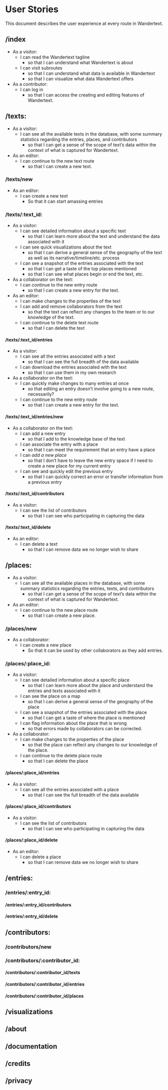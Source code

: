 # User Stories

This document describes the user experience at every route in Wandertext.

## /index

* As a visitor:
  * I can read the Wandertext tagline
    * so that I can understand what Wandertext is about
  * I can visit subroutes
    * so that I can understand what data is available in Wandertext
    * so that I can visualize what data Wandertext offers
* As a contributor:
  * I can log in
    * so that I can access the creating and editing features of Wandertext.

## /texts:

* As a visitor:
  * I can see all the available texts in the database, with some summary
  statistics regarding the entries, places, and contributors
    * so that I can get a sense of the scope of text’s data within the context
      of what is captured for Wandertext.
* As an editor:
  * I can continue to the new text route
    * so that I can create a new text.

### /texts/new

* As an editor:
  * I can create a new text
    * So that it can start amassing entries

### /texts/:text_id:

* As a visitor:
  * I can see detailed information about a specific text
    * so that I can learn more about the text and understand the data
      associated with it
  * I can see quick visualizations about the text
    * so that I can derive a general sense of the geography of the text as
      well as its narrative/timeline/etc. process
  * I can see a snapshot of the entries associated with the text
    * so that I can get a taste of the top places mentioned
    * so that I can see what places begin or end the text, etc.
* As a collaborator on the text:
  * I can continue to the new entry route
    * so that I can create a new entry for the text.
* As an editor:
  * I can make changes to the properties of the text
  * I can add and remove collaborators from the text
    * so that the text can reflect any changes to the team or to our knowledge
      of the text.
  * I can continue to the delete text route
    * so that I can delete the text

#### /texts/:text_id/entries

* As a visitor:
  * I can see all the entries associated with a text
    * so that I can see the full breadth of the data available
  * I can download the entries associated with the text
    * so that I can use them in my own research
* As a collaborator on the text:
  * I can quickly make changes to many entries at once
    * so that editing an entry doesn’t involve going to a new route,
      necessarily?
  * I can continue to the new entry route
    * so that I can create a new entry for the text.

#### /texts/:text_id/entries/new

* As a collaborator on the text:
  * I can add a new entry
    * so that I add to the knowledge base of the text
  * I can associate the entry with a place
    * so that I can meet the requirement that an entry have a place
  * I can *add a new place*
    * so that I don’t have to leave the new entry space if I need to create a
      new place for my current entry
  * I can see and quickly edit the previous entry
    * so that I can quickly correct an error or transfer information from a
      previous entry

#### /texts/:text_id/contributors

* As a visitor:
  * I can see the list of contributors
    * so that I can see who participating in capturing the data

#### /texts/:text_id/delete

* As an editor:
  * I can delete a text
    * so that I can remove data we no longer wish to share

## /places:
 
* As a visitor:
  * I can see all the available places in the database, with some summary
  statistics regarding the entries, texts, and contributors
    * so that I can get a sense of the scope of text’s data within the context
      of what is captured for Wandertext.
* As an editor:
  * I can continue to the new place route
    * so that I can create a new place.

### /places/new
 
* As a collaborator:
  * I can create a new place
    * So that it can be used by other collaborators as they add entries.

### /places/:place_id:

* As a visitor:
  * I can see detailed information about a specific place
    * so that I can learn more about the place and understand the entries and
      texts associated with it
  * I can see the place on a map
    * so that I can derive a general sense of the geography of the place 
  * I can see a snapshot of the entries associated with the place
    * so that I can get a taste of where the place is mentioned
  * I can flag information about the place that is wrong
    * so that errors made by collaborators can be corrected.
* As a collaborator:
  * I can make changes to the properties of the place
    * so that the place can reflect any changes to our knowledge
      of the place.
  * I can continue to the delete place route
    * so that I can delete the place

#### /places/:place_id/entries

* As a visitor:
  * I can see all the entries associated with a place
    * so that I can see the full breadth of the data available

#### /places/:place_id/contributors
 
* As a visitor:
  * I can see the list of contributors
    * so that I can see who participating in capturing the data

#### /places/:place_id/delete

* As an editor:
  * I can delete a place
    * so that I can remove data we no longer wish to share


## /entries:
### /entries/:entry_id:
#### /entries/:entry_id/contributors
#### /entries/:entry_id/delete
## /contributors:
### /contributors/new
### /contributors/:contributor_id:
#### /contributors/:contributor_id/texts
#### /contributors/:contributor_id/entries
#### /contributors/:contributor_id/places
## /visualizations
## /about
## /documentation
## /credits
## /privacy
 
